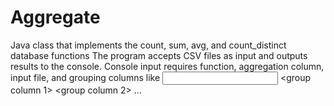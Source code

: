 # Aggregate
Java class that implements the count, sum, avg, and count_distinct database functions
The program accepts CSV files as input and outputs results to the console.
Console input requires function, aggregation column, input file, and grouping columns like
<function> <aggregation column> <input file> <group column 1> <group column 2> ...
